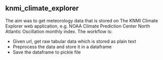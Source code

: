 ## knmi_climate_explorer

The aim was to get meteorology data that is stored on The KNMI Climate Explorer web application, e.g. NOAA Climate Prediction Center North Atlantic Oscillation monthly index. The workflow is:
* Given url, get raw tabular data which is stored as plain text
* Preprocess the data and store it in a dataframe
* Save the dataframe to pickle file